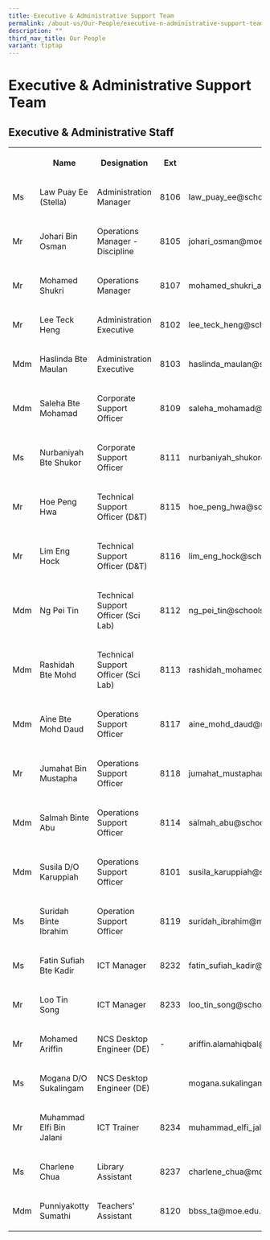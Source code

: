 ```yaml
---
title: Executive & Administrative Support Team
permalink: /about-us/Our-People/executive-n-administrative-support-team/
description: ""
third_nav_title: Our People
variant: tiptap
---
```

<h1>Executive &amp; Administrative Support Team</h1>
<h2>Executive &amp; Administrative Staff</h2>
<table style="minWidth: 125px">
<colgroup>
<col>
<col>
<col>
<col>
<col>
</colgroup>
<tbody>
<tr>
<th rowspan="1" colspan="1">
<p></p>
</th>
<th rowspan="1" colspan="1">
<p>Name</p>
</th>
<th rowspan="1" colspan="1">
<p>Designation</p>
</th>
<th rowspan="1" colspan="1">
<p>Ext</p>
</th>
<th rowspan="1" colspan="1">
<p>Email</p>
</th>
</tr>
<tr>
<td rowspan="1" colspan="1">
<p>Ms</p>
</td>
<td rowspan="1" colspan="1">
<p>Law Puay Ee (Stella)</p>
</td>
<td rowspan="1" colspan="1">
<p>Administration Manager</p>
</td>
<td rowspan="1" colspan="1">
<p>8106</p>
</td>
<td rowspan="1" colspan="1">
<p>law_puay_ee@schools.gov.sg</p>
</td>
</tr>
<tr>
<td rowspan="1" colspan="1">
<p>Mr</p>
</td>
<td rowspan="1" colspan="1">
<p>Johari Bin Osman</p>
</td>
<td rowspan="1" colspan="1">
<p>Operations Manager - Discipline</p>
</td>
<td rowspan="1" colspan="1">
<p>8105</p>
</td>
<td rowspan="1" colspan="1">
<p>johari_osman@moe.edu.sg</p>
</td>
</tr>
<tr>
<td rowspan="1" colspan="1">
<p>Mr</p>
</td>
<td rowspan="1" colspan="1">
<p>Mohamed Shukri</p>
</td>
<td rowspan="1" colspan="1">
<p>Operations Manager</p>
</td>
<td rowspan="1" colspan="1">
<p>8107</p>
</td>
<td rowspan="1" colspan="1">
<p>mohamed_shukri_alfattah_abdul@schools.gov.sg</p>
</td>
</tr>
<tr>
<td rowspan="1" colspan="1">
<p>Mr</p>
</td>
<td rowspan="1" colspan="1">
<p>Lee Teck Heng</p>
</td>
<td rowspan="1" colspan="1">
<p>Administration Executive</p>
</td>
<td rowspan="1" colspan="1">
<p>8102</p>
</td>
<td rowspan="1" colspan="1">
<p>lee_teck_heng@schools.gov.sg</p>
</td>
</tr>
<tr>
<td rowspan="1" colspan="1">
<p>Mdm</p>
</td>
<td rowspan="1" colspan="1">
<p>Haslinda Bte Maulan</p>
</td>
<td rowspan="1" colspan="1">
<p>Administration Executive</p>
</td>
<td rowspan="1" colspan="1">
<p>8103</p>
</td>
<td rowspan="1" colspan="1">
<p>haslinda_maulan@schools.gov.sg</p>
</td>
</tr>
<tr>
<td rowspan="1" colspan="1">
<p>Mdm</p>
</td>
<td rowspan="1" colspan="1">
<p>Saleha Bte Mohamad</p>
</td>
<td rowspan="1" colspan="1">
<p>Corporate Support Officer</p>
</td>
<td rowspan="1" colspan="1">
<p>8109</p>
</td>
<td rowspan="1" colspan="1">
<p>saleha_mohamad@schools.gov.sg</p>
</td>
</tr>
<tr>
<td rowspan="1" colspan="1">
<p>Ms</p>
</td>
<td rowspan="1" colspan="1">
<p>Nurbaniyah Bte Shukor</p>
</td>
<td rowspan="1" colspan="1">
<p>Corporate Support Officer</p>
</td>
<td rowspan="1" colspan="1">
<p>8111</p>
</td>
<td rowspan="1" colspan="1">
<p>nurbaniyah_shukor@moe.edu.sg</p>
</td>
</tr>
<tr>
<td rowspan="1" colspan="1">
<p>Mr</p>
</td>
<td rowspan="1" colspan="1">
<p>Hoe Peng Hwa</p>
</td>
<td rowspan="1" colspan="1">
<p>Technical Support Officer (D&amp;T)</p>
</td>
<td rowspan="1" colspan="1">
<p>8115</p>
</td>
<td rowspan="1" colspan="1">
<p>hoe_peng_hwa@schools.gov.sg</p>
</td>
</tr>
<tr>
<td rowspan="1" colspan="1">
<p>Mr</p>
</td>
<td rowspan="1" colspan="1">
<p>Lim Eng Hock</p>
</td>
<td rowspan="1" colspan="1">
<p>Technical Support Officer (D&amp;T)</p>
</td>
<td rowspan="1" colspan="1">
<p>8116</p>
</td>
<td rowspan="1" colspan="1">
<p>lim_eng_hock@schools.gov.sg</p>
</td>
</tr>
<tr>
<td rowspan="1" colspan="1">
<p>Mdm</p>
</td>
<td rowspan="1" colspan="1">
<p>Ng Pei Tin</p>
</td>
<td rowspan="1" colspan="1">
<p>Technical Support Officer (Sci Lab)</p>
</td>
<td rowspan="1" colspan="1">
<p>8112</p>
</td>
<td rowspan="1" colspan="1">
<p>ng_pei_tin@schools.gov.sg</p>
</td>
</tr>
<tr>
<td rowspan="1" colspan="1">
<p>Mdm</p>
</td>
<td rowspan="1" colspan="1">
<p>Rashidah Bte Mohd</p>
</td>
<td rowspan="1" colspan="1">
<p>Technical Support Officer (Sci Lab)</p>
</td>
<td rowspan="1" colspan="1">
<p>8113</p>
</td>
<td rowspan="1" colspan="1">
<p>rashidah_mohamed@schools.gov.sg</p>
</td>
</tr>
<tr>
<td rowspan="1" colspan="1">
<p>Mdm</p>
</td>
<td rowspan="1" colspan="1">
<p>Aine Bte Mohd Daud</p>
</td>
<td rowspan="1" colspan="1">
<p>Operations Support Officer</p>
</td>
<td rowspan="1" colspan="1">
<p>8117</p>
</td>
<td rowspan="1" colspan="1">
<p>aine_mohd_daud@moe.edu.sg</p>
</td>
</tr>
<tr>
<td rowspan="1" colspan="1">
<p>Mr</p>
</td>
<td rowspan="1" colspan="1">
<p>Jumahat Bin Mustapha</p>
</td>
<td rowspan="1" colspan="1">
<p>Operations Support Officer</p>
</td>
<td rowspan="1" colspan="1">
<p>8118</p>
</td>
<td rowspan="1" colspan="1">
<p>jumahat_mustapha@moe.edu.sg</p>
</td>
</tr>
<tr>
<td rowspan="1" colspan="1">
<p>Mdm</p>
</td>
<td rowspan="1" colspan="1">
<p>Salmah Binte Abu</p>
</td>
<td rowspan="1" colspan="1">
<p>Operations Support Officer</p>
</td>
<td rowspan="1" colspan="1">
<p>8114</p>
</td>
<td rowspan="1" colspan="1">
<p>salmah_abu@schools.gov.sg</p>
</td>
</tr>
<tr>
<td rowspan="1" colspan="1">
<p>Mdm</p>
</td>
<td rowspan="1" colspan="1">
<p>Susila D/O Karuppiah</p>
</td>
<td rowspan="1" colspan="1">
<p>Operations Support Officer</p>
</td>
<td rowspan="1" colspan="1">
<p>8101</p>
</td>
<td rowspan="1" colspan="1">
<p>susila_karuppiah@schools.gov.sg</p>
</td>
</tr>
<tr>
<td rowspan="1" colspan="1">
<p>Ms</p>
</td>
<td rowspan="1" colspan="1">
<p>Suridah Binte Ibrahim</p>
</td>
<td rowspan="1" colspan="1">
<p>Operation Support Officer</p>
</td>
<td rowspan="1" colspan="1">
<p>8119</p>
</td>
<td rowspan="1" colspan="1">
<p>suridah_ibrahim@moe.edu.sg</p>
</td>
</tr>
<tr>
<td rowspan="1" colspan="1">
<p>Ms</p>
</td>
<td rowspan="1" colspan="1">
<p>Fatin Sufiah Bte Kadir</p>
</td>
<td rowspan="1" colspan="1">
<p>ICT Manager</p>
</td>
<td rowspan="1" colspan="1">
<p>8232</p>
</td>
<td rowspan="1" colspan="1">
<p>fatin_sufiah_kadir@schools.gov.sg</p>
</td>
</tr>
<tr>
<td rowspan="1" colspan="1">
<p>Mr</p>
</td>
<td rowspan="1" colspan="1">
<p>Loo Tin Song</p>
</td>
<td rowspan="1" colspan="1">
<p>ICT Manager</p>
</td>
<td rowspan="1" colspan="1">
<p>8233</p>
</td>
<td rowspan="1" colspan="1">
<p>loo_tin_song@schools.gov.sg</p>
</td>
</tr>
<tr>
<td rowspan="1" colspan="1">
<p>Mr</p>
</td>
<td rowspan="1" colspan="1">
<p>Mohamed Ariffin</p>
</td>
<td rowspan="1" colspan="1">
<p>NCS Desktop Engineer (DE)</p>
</td>
<td rowspan="1" colspan="1">
<p>-</p>
</td>
<td rowspan="1" colspan="1">
<p>ariffin.alamahiqbal@ncs.com.sg</p>
</td>
</tr>
<tr>
<td rowspan="1" colspan="1">
<p>Ms</p>
</td>
<td rowspan="1" colspan="1">
<p>Mogana D/O Sukalingam</p>
</td>
<td rowspan="1" colspan="1">
<p>NCS Desktop Engineer (DE)</p>
</td>
<td rowspan="1" colspan="1">
<p></p>
</td>
<td rowspan="1" colspan="1">
<p>mogana.sukalingam@ncs.com.sg</p>
</td>
</tr>
<tr>
<td rowspan="1" colspan="1">
<p>Mr</p>
</td>
<td rowspan="1" colspan="1">
<p>Muhammad Elfi Bin Jalani</p>
</td>
<td rowspan="1" colspan="1">
<p>ICT Trainer</p>
</td>
<td rowspan="1" colspan="1">
<p>8234</p>
</td>
<td rowspan="1" colspan="1">
<p>muhammad_elfi_jalani@moe.edu.sg</p>
</td>
</tr>
<tr>
<td rowspan="1" colspan="1">
<p>Ms</p>
</td>
<td rowspan="1" colspan="1">
<p>Charlene Chua</p>
</td>
<td rowspan="1" colspan="1">
<p>Library Assistant</p>
</td>
<td rowspan="1" colspan="1">
<p>8237</p>
</td>
<td rowspan="1" colspan="1">
<p>charlene_chua@moe.edu.sg</p>
</td>
</tr>
<tr>
<td rowspan="1" colspan="1">
<p>Mdm</p>
</td>
<td rowspan="1" colspan="1">
<p>Punniyakotty Sumathi</p>
</td>
<td rowspan="1" colspan="1">
<p>Teachers' Assistant</p>
</td>
<td rowspan="1" colspan="1">
<p>8120</p>
</td>
<td rowspan="1" colspan="1">
<p>bbss_ta@moe.edu.sg</p>
</td>
</tr>
</tbody>
</table>
<p></p>